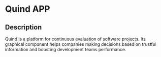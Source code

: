 # Quind APP

## Description

Quind is a platform for continuous evaluation of software projects. Its graphical component helps companies making decisions based on trustful information and boosting development teams performance.

